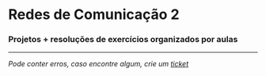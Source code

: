 # Redes de Comunicação 2
### Projetos + resoluções de exercícios organizados por aulas

---
*Pode conter erros, caso encontre algum, crie um* [*ticket*](https://github.com/TiagoRG/uaveiro-leci/issues/new)
